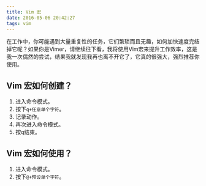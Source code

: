 ```yaml
---
title: Vim 宏
date: 2016-05-06 20:42:27
tags: vim
---
```


在工作中，你可能遇到大量重复性的任务，它们繁琐而且无趣，如何加快速度完结掉它呢？如果你是Vimer，请继续往下看，我将使用Vim宏来提升工作效率，这是我一次偶然的尝试，结果我就发现我再也离不开它了，它真的很强大，强烈推荐你使用。

<!--more-->

## Vim 宏如何创建？

1. 进入命令模式。
2. 按下`q+任意单个字符`。
3. 记录动作。
4. 再次进入命令模式。
5. 按q结束。

## Vim 宏如何使用？

1. 进入命令模式。
2. 按下`@+预设单个字符`。